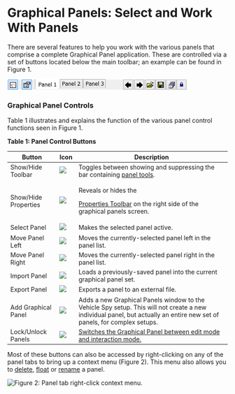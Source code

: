 # Graphical Panels: Select and Work With Panels

There are several features to help you work with the various panels that comprise a complete Graphical Panel application. These are controlled via a set of buttons located below the main toolbar; an example can be found in Figure 1.

![Figure 1: Bottom row of buttons for selecting and working with panels.](../../../.gitbook/assets/spyGPnlTab.gif)

### Graphical Panel Controls

Table 1 illustrates and explains the function of the various panel control functions seen in Figure 1.

**Table 1: Panel Control Buttons**

| Button               | Icon                                                                                    | Description                                                                                                                                                             |
| -------------------- | --------------------------------------------------------------------------------------- | ----------------------------------------------------------------------------------------------------------------------------------------------------------------------- |
| Show/Hide Toolbar    | ![](https://cdn.intrepidcs.net/support/VehicleSpy/assets/panel\_showHideToolbar.gif)    | Toggles between showing and suppressing the bar containing [panel tools](graphical-panels-tools/).                                                                      |
| Show/Hide Properties | ![](https://cdn.intrepidcs.net/support/VehicleSpy/assets/panel\_showHideProperties.gif) | <p>Reveals or hides the </p><p><a href="graphical-panels-tool-properties.md">Properties Toolbar</a> on the right side of the graphical panels screen.</p>               |
| Select Panel         | ![](https://cdn.intrepidcs.net/support/VehicleSpy/assets/panel\_select.gif)             | Makes the selected panel active.                                                                                                                                        |
| Move Panel Left      | ![](https://cdn.intrepidcs.net/support/VehicleSpy/assets/panel\_moveLeft.gif)           | Moves the currently-selected panel left in the panel list.                                                                                                              |
| Move Panel Right     | ![](https://cdn.intrepidcs.net/support/VehicleSpy/assets/panel\_moveRight.gif)          | Moves the currently-selected panel right in the panel list.                                                                                                             |
| Import Panel         | ![](https://cdn.intrepidcs.net/support/VehicleSpy/assets/panel\_import.gif)             | Loads a previously-saved panel into the current graphical panel set.                                                                                                    |
| Export Panel         | ![](https://cdn.intrepidcs.net/support/VehicleSpy/assets/panel\_export.gif)             | Exports a panel to an external file.                                                                                                                                    |
| Add Graphical Panel  | ![](https://cdn.intrepidcs.net/support/VehicleSpy/assets/panel\_add.gif)                | Adds a new Graphical Panels window to the Vehicle Spy setup. This will not create a new individual panel, but actually an entire new set of panels, for complex setups. |
| Lock/Unlock Panels   | ![](https://cdn.intrepidcs.net/support/VehicleSpy/assets/panel\_lockUnlock.gif)         | [Switches the Graphical Panel between edit mode and interaction mode.](graphical-panels-lock-panels.md)                                                                 |

Most of these buttons can also be accessed by right-clicking on any of the panel tabs to bring up a context menu (Figure 2). This menu also allows you to [delete](graphical-panels-add-or-delete-panels.md), [float](floating-panels.md) or [rename](graphical-panels-panel-properties.md) a panel.

![Figure 2: Panel tab right-click context menu.](../../../.gitbook/assets/panel\_context\_menu.gif)

